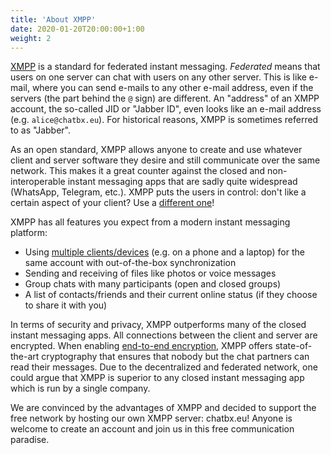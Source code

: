 ```yaml
---
title: 'About XMPP'
date: 2020-01-20T20:00:00+1:00
weight: 2
---
```


[XMPP](https://en.wikipedia.org/wiki/XMPP) is a standard for federated instant messaging. *Federated* means that users on one server can chat with users on any other server. This is like e-mail, where you can send e-mails to any other e-mail address, even if the servers (the part behind the `@` sign) are different. An "address" of an XMPP account, the so-called JID or "Jabber ID", even looks like an e-mail address (e.g. `alice@chatbx.eu`). For historical reasons, XMPP is sometimes referred to as "Jabber".

As an open standard, XMPP allows anyone to create and use whatever client and server software they desire and still communicate over the same network. This makes it a great counter against the closed and non-interoperable instant messaging apps that are sadly quite widespread (WhatsApp, Telegram, etc.). XMPP puts the users in control: don't like a certain aspect of your client? Use a [different one](/documentation/clients/)!

XMPP has all features you expect from a modern instant messaging platform:
- Using [multiple clients/devices](/documentation/multi_client/) (e.g. on a phone and a laptop) for the same account with out-of-the-box synchronization
- Sending and receiving of files like photos or voice messages
- Group chats with many participants (open and closed groups)
- A list of contacts/friends and their current online status (if they choose to share it with you)

In terms of security and privacy, XMPP outperforms many of the closed instant messaging apps. All connections between the client and server are encrypted. When enabling [end-to-end encryption](/documentation/omemo/), XMPP offers state-of-the-art cryptography that ensures that nobody but the chat partners can read their messages. Due to the decentralized and federated network, one could argue that XMPP is superior to any closed instant messaging app which is run by a single company.

We are convinced by the advantages of XMPP and decided to support the free network by hosting our own XMPP server: chatbx.eu! Anyone is welcome to create an account and join us in this free communication paradise.
